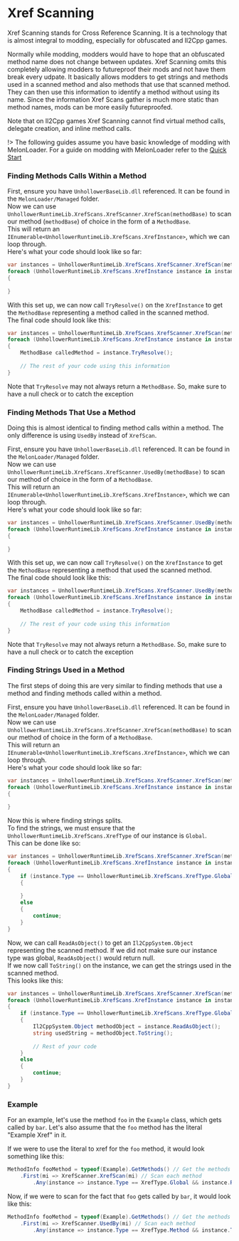 # Xref Scanning

Xref Scanning stands for Cross Reference Scanning. It is a technology that is almost integral to modding, especially for obfuscated and Il2Cpp games.

Normally while modding, modders would have to hope that an obfuscated method name does not change between updates.
Xref Scanning omits this completely allowing modders to futureproof their mods and not have them break every udpate.
It basically allows modders to get strings and methods used in a scanned method and also methods that use that scanned method.
They can then use this information to identify a method without using its name. 
Since the information Xref Scans gather is much more static than method names, mods can be more easily futureproofed.

Note that on Il2Cpp games Xref Scanning cannot find virtual method calls, delegate creation, and inline method calls.

!> The following guides assume you have basic knowledge of modding with MelonLoader. For a guide on modding with MelonLoader refer to the [Quick Start](https://melonwiki.xyz/#/modders/quickstart)

### Finding Methods Calls Within a Method

First, ensure you have `UnhollowerBaseLib.dll` referenced. It can be found in the `MelonLoader/Managed` folder.<br>
Now we can use `UnhollowerRuntimeLib.XrefScans.XrefScanner.XrefScan(methodBase)` to scan our method (`methodBase`) of choice in the form of a `MethodBase`.<br>
This will return an `IEnumerable<UnhollowerRuntimeLib.XrefScans.XrefInstance>`, which we can loop through.<br>
Here's what your code should look like so far:
```cs
var instances = UnhollowerRuntimeLib.XrefScans.XrefScanner.XrefScan(methodBase);
foreach (UnhollowerRuntimeLib.XrefScans.XrefInstance instance in instances) 
{
    
}
```

With this set up, we can now call `TryResolve()` on the `XrefInstance` to get the `MethodBase` representing a method called in the scanned method.<br>
The final code should look like this:
```cs
var instances = UnhollowerRuntimeLib.XrefScans.XrefScanner.XrefScan(methodBase);
foreach (UnhollowerRuntimeLib.XrefScans.XrefInstance instance in instances) 
{
    MethodBase calledMethod = instance.TryResolve();
    
    // The rest of your code using this information
}
```
Note that `TryResolve` may not always return a `MethodBase`. So, make sure to have a null check or to catch the exception

### Finding Methods That Use a Method

Doing this is almost identical to finding method calls within a method. The only difference is using `UsedBy` instead of `XrefScan`.

First, ensure you have `UnhollowerBaseLib.dll` referenced. It can be found in the `MelonLoader/Managed` folder.<br>
Now we can use `UnhollowerRuntimeLib.XrefScans.XrefScanner.UsedBy(methodBase)` to scan our method of choice in the form of a `MethodBase`.<br>
This will return an `IEnumerable<UnhollowerRuntimeLib.XrefScans.XrefInstance>`, which we can loop through.<br>
Here's what your code should look like so far:
```cs
var instances = UnhollowerRuntimeLib.XrefScans.XrefScanner.UsedBy(methodBase);
foreach (UnhollowerRuntimeLib.XrefScans.XrefInstance instance in instances) 
{
    
}
```

With this set up, we can now call `TryResolve()` on the `XrefInstance` to get the `MethodBase` representing a method that used the scanned method.<br>
The final code should look like this:
```cs
var instances = UnhollowerRuntimeLib.XrefScans.XrefScanner.UsedBy(methodBase);
foreach (UnhollowerRuntimeLib.XrefScans.XrefInstance instance in instances) 
{
    MethodBase calledMethod = instance.TryResolve();
    
    // The rest of your code using this information
}
```
Note that `TryResolve` may not always return a `MethodBase`. So, make sure to have a null check or to catch the exception

### Finding Strings Used in a Method

The first steps of doing this are very similar to finding methods that use a method and finding methods called within a method.

First, ensure you have `UnhollowerBaseLib.dll` referenced. It can be found in the `MelonLoader/Managed` folder.<br>
Now we can use `UnhollowerRuntimeLib.XrefScans.XrefScanner.XrefScan(methodBase)` to scan our method of choice in the form of a `MethodBase`.<br>
This will return an `IEnumerable<UnhollowerRuntimeLib.XrefScans.XrefInstance>`, which we can loop through.<br>
Here's what your code should look like so far:
```cs
var instances = UnhollowerRuntimeLib.XrefScans.XrefScanner.XrefScan(methodBase);
foreach (UnhollowerRuntimeLib.XrefScans.XrefInstance instance in instances) 
{
    
}
```

Now this is where finding strings splits.<br>
To find the strings, we must ensure that the `UnhollowerRuntimeLib.XrefScans.XrefType` of our instance is `Global`.<br>
This can be done like so:
```cs
var instances = UnhollowerRuntimeLib.XrefScans.XrefScanner.XrefScan(methodBase);
foreach (UnhollowerRuntimeLib.XrefScans.XrefInstance instance in instances) 
{
    if (instance.Type == UnhollowerRuntimeLib.XrefScans.XrefType.Global)
    {
        
    }
    else
    {
        continue;
    }
}
```

Now, we can call `ReadAsObject()` to get an `Il2CppSystem.Object` representing the scanned method. 
If we did not make sure our instance type was global, `ReadAsObject()` would return null.<br>
If we now call `ToString()` on the instance, we can get the strings used in the scanned method.<br>
This looks like this:
```cs
var instances = UnhollowerRuntimeLib.XrefScans.XrefScanner.XrefScan(methodBase);
foreach (UnhollowerRuntimeLib.XrefScans.XrefInstance instance in instances) 
{
    if (instance.Type == UnhollowerRuntimeLib.XrefScans.XrefType.Global)
    {
        Il2CppSystem.Object methodObject = instance.ReadAsObject();
        string usedString = methodObject.ToString();
        
        // Rest of your code
    }
    else
    {
        continue;
    }
}
```

### Example

For an example, let's use the method `foo` in the `Example` class, which gets called by `bar`.
Let's also assume that the `foo` method has the literal "Example Xref" in it.

If we were to use the literal to xref for the `foo` method, it would look something like this:
```cs
MethodInfo fooMethod = typeof(Example).GetMethods() // Get the methods in the Example class
    .First(mi => XrefScanner.XrefScan(mi) // Scan each method
        .Any(instance => instance.Type == XrefType.Global && instance.ReadAsObject() != null && instance.ReadAsObject().ToString() == "Example Xref")); // Determine if the method has the literal
```

Now, if we were to scan for the fact that `foo` gets called by `bar`, it would look like this:
```cs
MethodInfo fooMethod = typeof(Example).GetMethods() // Get the methods in the Example class
    .First(mi => XrefScanner.UsedBy(mi) // Scan each method
        .Any(instance => instance.Type == XrefType.Method && instance.TryResolve() != null && instance.TryResolve().Name == "bar")); // Determine if the method gets called by bar
```